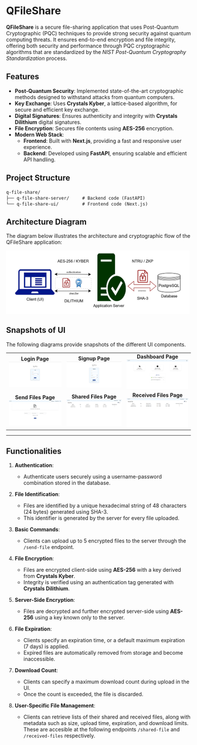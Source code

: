# QFileShare

**QFileShare** is a secure file-sharing application that uses Post-Quantum Cryptographic (PQC) techniques to provide strong security against quantum computing threats. It ensures end-to-end encryption and file integrity, offering both security and performance through PQC cryptographic algorithms that are standardized by the *NIST Post-Quantum Cryptography Standardization* process.

## Features

- **Post-Quantum Security**: Implemented state-of-the-art cryptographic methods designed to withstand attacks from quantum computers.
- **Key Exchange**: Uses **Crystals Kyber**, a lattice-based algorithm, for secure and efficient key exchange.
- **Digital Signatures**: Ensures authenticity and integrity with **Crystals Dilithium** digital signatures.
- **File Encryption**: Secures file contents using **AES-256** encryption.
- **Modern Web Stack**:
  - **Frontend**: Built with **Next.js**, providing a fast and responsive user experience.
  - **Backend**: Developed using **FastAPI**, ensuring scalable and efficient API handling.

## Project Structure

```
q-file-share/
├── q-file-share-server/     # Backend code (FastAPI)
└── q-file-share-ui/         # Frontend code (Next.js)
```

## Architecture Diagram

The diagram below illustrates the architecture and cryptographic flow of the QFileShare application:

<img src="./resources/system-flow.jpg" alt="QFileShare Architecture" width="500">

## Snapshots of UI

The following diagrams provide snapshots of the different UI components.

<table>
  <tr>
    <td align="center">
      <strong>Login Page</strong><br>
      <img src="./resources/login-page.png" alt="Login Page" width="350">
    </td>
    <td align="center">
      <strong>Signup Page</strong><br>
      <img src="./resources/signup-page.png" alt="Signup` Page" width="350">
    </td>
    <td align="center">
      <strong>Dashboard Page</strong><br>
      <img src="./resources/dashboard-page.png" alt="Dashboard Page" width="350">
    </td>
  </tr>
  <tr>
    <td align="center">
      <strong>Send Files Page</strong><br>
      <img src="./resources/sendfiles-page.png" alt="Send Files Page" width="350">
    </td>
    <td align="center">
      <strong>Shared Files Page</strong><br>
      <img src="./resources/sharedfiles-page.png" alt="Shared Files Page" width="350">
    </td>
    <td align="center">
      <strong>Received Files Page</strong><br>
      <img src="./resources/receivedfiles-page.png" alt="Received Files Page" width="350">
    </td>
  </tr>
</table>

---

## Functionalities

1. **Authentication**:  
   - Authenticate users securely using a username-password combination stored in the database.

2. **File Identification**:  
   - Files are identified by a unique hexadecimal string of 48 characters (24 bytes) generated using SHA-3.
   - This identifier is generated by the server for every file uploaded.

3. **Basic Commands**:  
   - Clients can upload up to 5 encrypted files to the server through the `/send-file` endpoint.

4. **File Encryption**:  
   - Files are encrypted client-side using **AES-256** with a key derived from **Crystals Kyber**.  
   - Integrity is verified using an authentication tag generated with **Crystals Dilithium**.

5. **Server-Side Encryption**:  
   - Files are decrypted and further encrypted server-side using **AES-256** using a key known only to the server.

6. **File Expiration**:  
   - Clients specify an expiration time, or a default maximum expiration (7 days) is applied.
   - Expired files are automatically removed from storage and become inaccessible.

7. **Download Count**:  
   - Clients can specify a maximum download count during upload in the UI.
   - Once the count is exceeded, the file is discarded.

8. **User-Specific File Management**:  
   - Clients can retrieve lists of their shared and received files, along with metadata such as size, upload time, expiration, and download limits. These are accesible at the following endpoints `/shared-file` and `/received-files` respectively.
